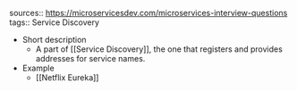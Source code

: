sources:: https://microservicesdev.com/microservices-interview-questions
tags:: Service Discovery

- Short description
	- A part of [[Service Discovery]], the one that registers and provides addresses for service names.
- Example
	- [[Netflix Eureka]]
